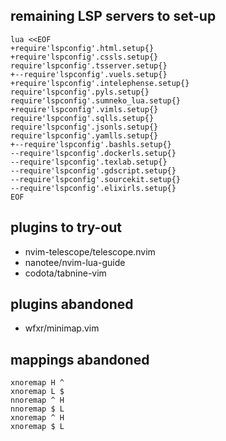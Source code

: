 ## remaining LSP servers to set-up

```viml
lua <<EOF
+require'lspconfig'.html.setup{}
+require'lspconfig'.cssls.setup{}
require'lspconfig'.tsserver.setup{}
+--require'lspconfig'.vuels.setup{}
+require'lspconfig'.intelephense.setup{}
require'lspconfig'.pyls.setup{}
require'lspconfig'.sumneko_lua.setup{}
+require'lspconfig'.vimls.setup{}
require'lspconfig'.sqlls.setup{}
require'lspconfig'.jsonls.setup{}
require'lspconfig'.yamlls.setup{}
+--require'lspconfig'.bashls.setup{}
--require'lspconfig'.dockerls.setup{}
--require'lspconfig'.texlab.setup{}
--require'lspconfig'.gdscript.setup{}
--require'lspconfig'.sourcekit.setup{}
--require'lspconfig'.elixirls.setup{}
EOF
```





## plugins to try-out

* nvim-telescope/telescope.nvim
* nanotee/nvim-lua-guide
* codota/tabnine-vim





## plugins abandoned

* wfxr/minimap.vim





## mappings abandoned

```viml
xnoremap H ^
xnoremap L $
nnoremap ^ H
nnoremap $ L
xnoremap ^ H
xnoremap $ L
```
